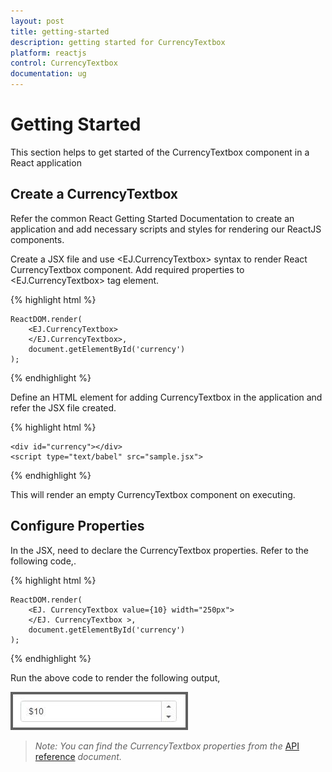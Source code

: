 ```yaml
---
layout: post
title: getting-started
description: getting started for CurrencyTextbox
platform: reactjs
control: CurrencyTextbox
documentation: ug
---
```


# Getting Started

This section helps to get started of the CurrencyTextbox component in a React application 

## Create a CurrencyTextbox

Refer the common React Getting Started Documentation to create an application and add necessary scripts and styles for rendering our ReactJS components.

Create a JSX file and use &lt;EJ.CurrencyTextbox&gt; syntax to render React CurrencyTextbox component. Add required properties to &lt;EJ.CurrencyTextbox&gt; tag element. 

{% highlight html %}

    ReactDOM.render(   
        <EJ.CurrencyTextbox>
        </EJ.CurrencyTextbox>,
        document.getElementById('currency')  
    );

{% endhighlight %}

Define an HTML element for adding CurrencyTextbox in the application and refer the JSX file created.

{% highlight html %}

    <div id="currency"></div>
    <script type="text/babel" src="sample.jsx"> 

{% endhighlight %}

This will render an empty CurrencyTextbox component on executing.

## Configure Properties

In the JSX, need to declare the CurrencyTextbox properties. Refer to the following code,.

{% highlight html %}

    ReactDOM.render(   
        <EJ. CurrencyTextbox value={10} width="250px">
        </EJ. CurrencyTextbox >,
        document.getElementById('currency')
    );

{% endhighlight %}


Run the above code to render the following output,

![](Getting-Started_images/Getting-Started_img1.jpeg)


> _Note:_ _You can find the CurrencyTextbox properties from the_ [API reference](https://help.syncfusion.com/api/js/ejtextboxes) _document._

